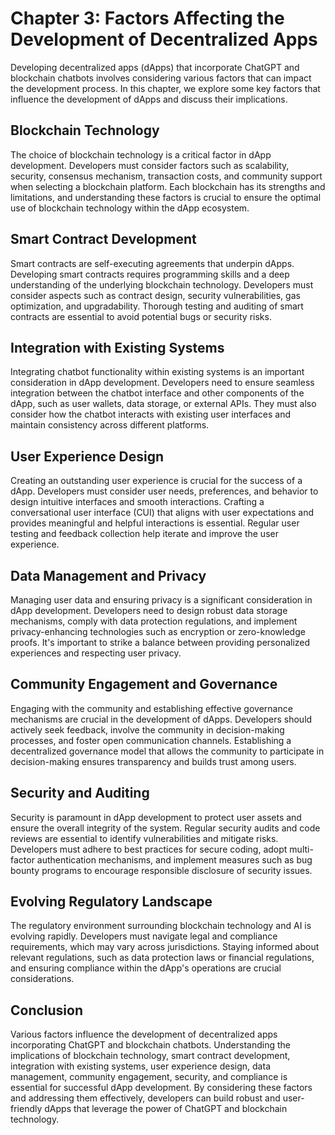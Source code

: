 Chapter 3: Factors Affecting the Development of Decentralized Apps
==================================================================

Developing decentralized apps (dApps) that incorporate ChatGPT and blockchain chatbots involves considering various factors that can impact the development process. In this chapter, we explore some key factors that influence the development of dApps and discuss their implications.

**Blockchain Technology**
-------------------------

The choice of blockchain technology is a critical factor in dApp development. Developers must consider factors such as scalability, security, consensus mechanism, transaction costs, and community support when selecting a blockchain platform. Each blockchain has its strengths and limitations, and understanding these factors is crucial to ensure the optimal use of blockchain technology within the dApp ecosystem.

**Smart Contract Development**
------------------------------

Smart contracts are self-executing agreements that underpin dApps. Developing smart contracts requires programming skills and a deep understanding of the underlying blockchain technology. Developers must consider aspects such as contract design, security vulnerabilities, gas optimization, and upgradability. Thorough testing and auditing of smart contracts are essential to avoid potential bugs or security risks.

**Integration with Existing Systems**
-------------------------------------

Integrating chatbot functionality within existing systems is an important consideration in dApp development. Developers need to ensure seamless integration between the chatbot interface and other components of the dApp, such as user wallets, data storage, or external APIs. They must also consider how the chatbot interacts with existing user interfaces and maintain consistency across different platforms.

**User Experience Design**
--------------------------

Creating an outstanding user experience is crucial for the success of a dApp. Developers must consider user needs, preferences, and behavior to design intuitive interfaces and smooth interactions. Crafting a conversational user interface (CUI) that aligns with user expectations and provides meaningful and helpful interactions is essential. Regular user testing and feedback collection help iterate and improve the user experience.

**Data Management and Privacy**
-------------------------------

Managing user data and ensuring privacy is a significant consideration in dApp development. Developers need to design robust data storage mechanisms, comply with data protection regulations, and implement privacy-enhancing technologies such as encryption or zero-knowledge proofs. It's important to strike a balance between providing personalized experiences and respecting user privacy.

**Community Engagement and Governance**
---------------------------------------

Engaging with the community and establishing effective governance mechanisms are crucial in the development of dApps. Developers should actively seek feedback, involve the community in decision-making processes, and foster open communication channels. Establishing a decentralized governance model that allows the community to participate in decision-making ensures transparency and builds trust among users.

**Security and Auditing**
-------------------------

Security is paramount in dApp development to protect user assets and ensure the overall integrity of the system. Regular security audits and code reviews are essential to identify vulnerabilities and mitigate risks. Developers must adhere to best practices for secure coding, adopt multi-factor authentication mechanisms, and implement measures such as bug bounty programs to encourage responsible disclosure of security issues.

**Evolving Regulatory Landscape**
---------------------------------

The regulatory environment surrounding blockchain technology and AI is evolving rapidly. Developers must navigate legal and compliance requirements, which may vary across jurisdictions. Staying informed about relevant regulations, such as data protection laws or financial regulations, and ensuring compliance within the dApp's operations are crucial considerations.

Conclusion
----------

Various factors influence the development of decentralized apps incorporating ChatGPT and blockchain chatbots. Understanding the implications of blockchain technology, smart contract development, integration with existing systems, user experience design, data management, community engagement, security, and compliance is essential for successful dApp development. By considering these factors and addressing them effectively, developers can build robust and user-friendly dApps that leverage the power of ChatGPT and blockchain technology.
